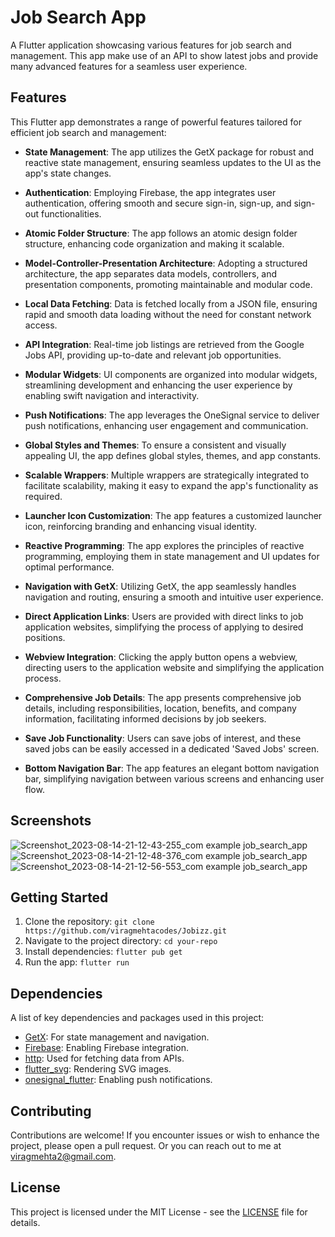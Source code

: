 # Job Search App

A Flutter application showcasing various features for job search and management. This app make use of an API to show latest jobs and provide many advanced features for a seamless user experience.

## Features

This Flutter app demonstrates a range of powerful features tailored for efficient job search and management:

- **State Management**: The app utilizes the GetX package for robust and reactive state management, ensuring seamless updates to the UI as the app's state changes.

- **Authentication**: Employing Firebase, the app integrates user authentication, offering smooth and secure sign-in, sign-up, and sign-out functionalities.

- **Atomic Folder Structure**: The app follows an atomic design folder structure, enhancing code organization and making it scalable.

- **Model-Controller-Presentation Architecture**: Adopting a structured architecture, the app separates data models, controllers, and presentation components, promoting maintainable and modular code.

- **Local Data Fetching**: Data is fetched locally from a JSON file, ensuring rapid and smooth data loading without the need for constant network access.

- **API Integration**: Real-time job listings are retrieved from the Google Jobs API, providing up-to-date and relevant job opportunities.

- **Modular Widgets**: UI components are organized into modular widgets, streamlining development and enhancing the user experience by enabling swift navigation and interactivity.

- **Push Notifications**: The app leverages the OneSignal service to deliver push notifications, enhancing user engagement and communication.

- **Global Styles and Themes**: To ensure a consistent and visually appealing UI, the app defines global styles, themes, and app constants.

- **Scalable Wrappers**: Multiple wrappers are strategically integrated to facilitate scalability, making it easy to expand the app's functionality as required.

- **Launcher Icon Customization**: The app features a customized launcher icon, reinforcing branding and enhancing visual identity.

- **Reactive Programming**: The app explores the principles of reactive programming, employing them in state management and UI updates for optimal performance.

- **Navigation with GetX**: Utilizing GetX, the app seamlessly handles navigation and routing, ensuring a smooth and intuitive user experience.

- **Direct Application Links**: Users are provided with direct links to job application websites, simplifying the process of applying to desired positions.

- **Webview Integration**: Clicking the apply button opens a webview, directing users to the application website and simplifying the application process.

- **Comprehensive Job Details**: The app presents comprehensive job details, including responsibilities, location, benefits, and company information, facilitating informed decisions by job seekers.

- **Save Job Functionality**: Users can save jobs of interest, and these saved jobs can be easily accessed in a dedicated 'Saved Jobs' screen.

- **Bottom Navigation Bar**: The app features an elegant bottom navigation bar, simplifying navigation between various screens and enhancing user flow.

## Screenshots
![Screenshot_2023-08-14-21-12-43-255_com example job_search_app](https://github.com/Harshit-Kotecha/job_search_app/assets/67956129/cd729b18-44a2-4f35-bd26-d46e12d04659)
![Screenshot_2023-08-14-21-12-48-376_com example job_search_app](https://github.com/Harshit-Kotecha/job_search_app/assets/67956129/378c7fe0-4019-43b6-b231-6cf225fdf0d6)
![Screenshot_2023-08-14-21-12-56-553_com example job_search_app](https://github.com/Harshit-Kotecha/job_search_app/assets/67956129/9cbe77dc-649e-4793-a625-df7d7a66b657)


## Getting Started

1. Clone the repository: `git clone https://github.com/viragmehtacodes/Jobizz.git`
2. Navigate to the project directory: `cd your-repo`
3. Install dependencies: `flutter pub get`
4. Run the app: `flutter run`

## Dependencies

A list of key dependencies and packages used in this project:

- [GetX](https://pub.dev/packages/get): For state management and navigation.
- [Firebase](https://pub.dev/packages/firebase_core): Enabling Firebase integration.
- [http](https://pub.dev/packages/http): Used for fetching data from APIs.
- [flutter_svg](https://pub.dev/packages/flutter_svg): Rendering SVG images.
- [onesignal_flutter](https://pub.dev/packages/onesignal_flutter): Enabling push notifications.

## Contributing

Contributions are welcome! If you encounter issues or wish to enhance the project, please open a pull request. Or you can reach out to me at viragmehta2@gmail.com.

## License

This project is licensed under the MIT License - see the [LICENSE](LICENSE) file for details.
